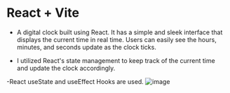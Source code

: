 # React + Vite

- A digital clock  built using React. It has a simple and sleek interface that displays the current time in real time. Users can easily see the hours, minutes, and seconds update as the clock ticks.

- I utilized React's state management to keep track of the current time and update the clock accordingly.

-React useState and  useEffect Hooks are used.
![image](https://github.com/nathan-nigussie/Digital-Clock-React/assets/91279474/e527a038-8b95-43ed-b655-a4b95163e811)
